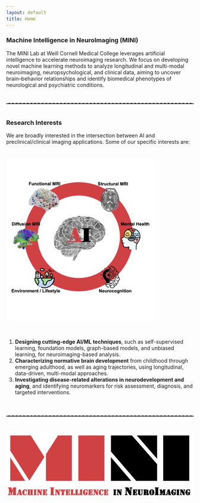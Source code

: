 ```yaml
---
layout: default
title: Home
---
```


<style>
.lab-container {
  display: flex;
  align-items: flex-start;
  gap: 30px;
  flex-wrap: wrap;
  margin-top: 20px;
}
.lab-image {
  flex: 0 0 400px;
}
.lab-image img {
  width: 100%;
  border-radius: 8px;
  margin-top: 1em; /* Adjust vertical alignment */
}
.lab-text {
  flex: 1;
  min-width: 300px;
}
</style>

<!-- Full-width title and intro -->
### Machine Intelligence in NeuroImaging (MINI)

The MINI Lab at Weill Cornell Medical College leverages artificial intelligence to accelerate neuroimaging research. We focus on developing novel machine learning methods to analyze longitudinal and multi-modal neuroimaging, neuropsychological, and clinical data, aiming to uncover brain–behavior relationships and identify biomedical phenotypes of neurological and psychiatric conditions.

<!-- Dashed line separator -->
<hr style="border: none; border-top: 2px dashed #999; margin: 40px 0;" />

### Research Interests

We are broadly interested in the intersection between AI and preclinical/clinical imaging applications. Some of our specific interests are:

<!-- Two-column layout for image + research interests -->
<div class="lab-container">
  <div class="lab-image">
    <img src="images/research.png" alt="Research image">
  </div>

  <div class="lab-text" markdown="1">


1. **Designing cutting-edge AI/ML techniques**, such as self-supervised learning, foundation models, graph-based models, and unbiased learning, for neuroimaging-based analysis.  
2. **Characterizing normative brain development** from childhood through emerging adulthood, as well as aging trajectories, using longitudinal, data-driven, multi-modal approaches.  
3. **Investigating disease-related alterations in neurodevelopment and aging**, and identifying neuromarkers for risk assessment, diagnosis, and targeted interventions.

  </div>
</div>

<!-- Dashed line separator -->
<hr style="border: none; border-top: 2px dashed #999; margin: 40px 0;" />


<!-- Third section: Centered logo -->
<div class="logo-section">
  <img src="images/lab_logo.png" alt="Lab Logo">
</div>
